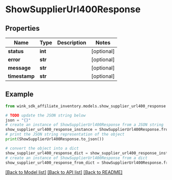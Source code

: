 # ShowSupplierUrl400Response


## Properties

Name | Type | Description | Notes
------------ | ------------- | ------------- | -------------
**status** | **int** |  | [optional] 
**error** | **str** |  | [optional] 
**message** | **str** |  | [optional] 
**timestamp** | **str** |  | [optional] 

## Example

```python
from wink_sdk_affiliate_inventory.models.show_supplier_url400_response import ShowSupplierUrl400Response

# TODO update the JSON string below
json = "{}"
# create an instance of ShowSupplierUrl400Response from a JSON string
show_supplier_url400_response_instance = ShowSupplierUrl400Response.from_json(json)
# print the JSON string representation of the object
print(ShowSupplierUrl400Response.to_json())

# convert the object into a dict
show_supplier_url400_response_dict = show_supplier_url400_response_instance.to_dict()
# create an instance of ShowSupplierUrl400Response from a dict
show_supplier_url400_response_from_dict = ShowSupplierUrl400Response.from_dict(show_supplier_url400_response_dict)
```
[[Back to Model list]](../README.md#documentation-for-models) [[Back to API list]](../README.md#documentation-for-api-endpoints) [[Back to README]](../README.md)


